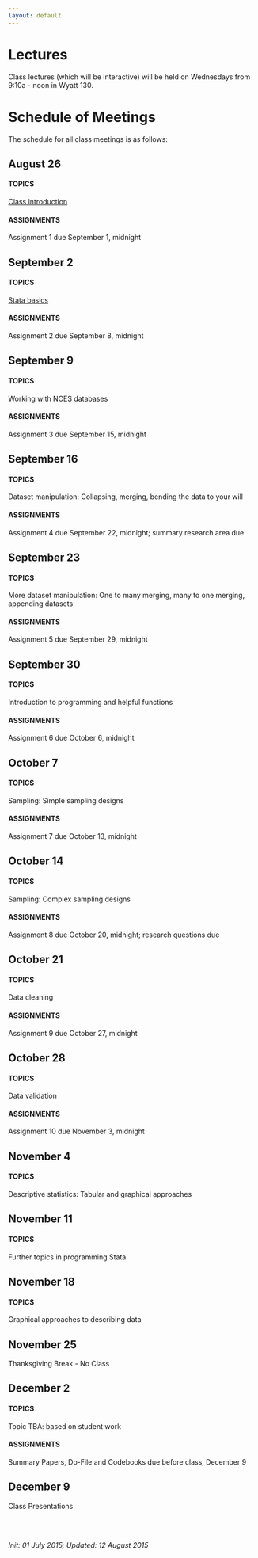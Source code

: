 ```yaml
---
layout: default
---
```


# Lectures

Class lectures (which will be interactive) will be held on Wednesdays from 9:10a - noon in Wyatt 130.

# Schedule of Meetings

The schedule for all class meetings is as follows:

## August 26

#### TOPICS

[Class introduction](https://cdn.rawgit.com/btskinner/lpo9951/master/lecture/lecture1_introduction.html)

#### ASSIGNMENTS

Assignment 1 due September 1, midnight


## September 2

#### TOPICS

[Stata basics](https://cdn.rawgit.com/btskinner/lpo9951/master/lecture/lecture2_stata_basics.html)

#### ASSIGNMENTS

Assignment 2 due September 8, midnight


## September 9

#### TOPICS

Working with NCES databases

#### ASSIGNMENTS

Assignment 3 due September 15, midnight


## September 16

#### TOPICS

Dataset manipulation: Collapsing, merging, bending the data to your will

#### ASSIGNMENTS

Assignment 4 due September 22, midnight; summary research area due


## September 23

#### TOPICS

More dataset manipulation: One to many merging, many to one merging,
appending datasets

#### ASSIGNMENTS

Assignment 5 due September 29, midnight


## September 30

#### TOPICS

Introduction to programming and helpful functions

#### ASSIGNMENTS

Assignment 6 due October 6, midnight


## October 7

#### TOPICS

Sampling: Simple sampling designs

#### ASSIGNMENTS

Assignment 7 due October 13, midnight


## October 14

#### TOPICS

Sampling: Complex sampling designs

#### ASSIGNMENTS

Assignment 8 due October 20, midnight; research questions due

## October 21

#### TOPICS

Data cleaning

#### ASSIGNMENTS

Assignment 9 due October 27, midnight


## October 28

#### TOPICS

Data validation

#### ASSIGNMENTS

Assignment 10 due November 3, midnight


## November 4

#### TOPICS

Descriptive statistics: Tabular and graphical approaches


## November 11

#### TOPICS

Further topics in programming Stata

## November 18

#### TOPICS

Graphical approaches to describing data


## November 25

Thanksgiving Break - No Class


## December 2

#### TOPICS

Topic TBA: based on student work

#### ASSIGNMENTS

Summary Papers, Do-File and Codebooks due before class, December 9

## December 9

Class Presentations



<br><br>

*Init: 01 July 2015; Updated: 12 August 2015*

<br>




